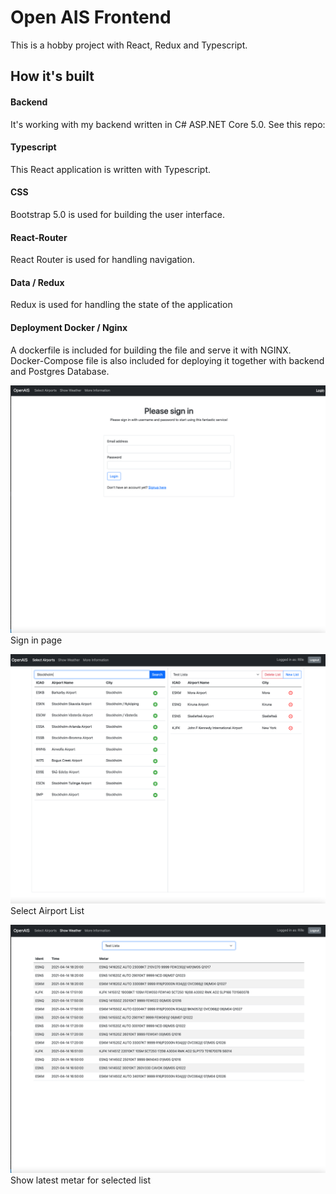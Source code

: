 # Open AIS Frontend

This is a hobby project with React, Redux and Typescript.

## How it's built

#### Backend

It's working with my backend written in C# ASP.NET Core 5.0.
See this repo:

#### Typescript

This React application is written with Typescript.

#### CSS

Bootstrap 5.0 is used for building the user interface.

#### React-Router

React Router is used for handling navigation.

#### Data / Redux

Redux is used for handling the state of the application

#### Deployment Docker / Nginx

A dockerfile is included for building the file and serve it with NGINX.
Docker-Compose file is also included for deploying it together with backend and Postgres Database.

![Signin](/screens/signin.png)
Sign in page

![Select Airport](/screens/select.png)
Select Airport List

![Show weather](/screens/wx.png)
Show latest metar for selected list
